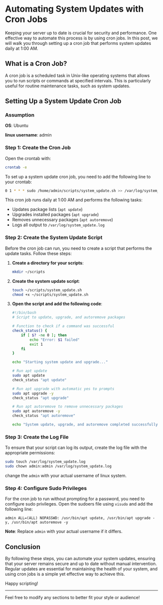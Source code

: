 # Automating System Updates with Cron Jobs

Keeping your server up to date is crucial for security and performance. One effective way to automate this process is by using cron jobs. In this post, we will walk you through setting up a cron job that performs system updates daily at 1:00 AM.

## What is a Cron Job?

A cron job is a scheduled task in Unix-like operating systems that allows you to run scripts or commands at specified intervals. This is particularly useful for routine maintenance tasks, such as system updates.

## Setting Up a System Update Cron Job
### Assumption

**OS**: Ubuntu

**linux username**: admin

### Step 1: Create the Cron Job
Open the crontab with:
```bash
crontab -e
```
To set up a system update cron job, you need to add the following line to your crontab:
```bash
0 1 * * * sudo /home/admin/scripts/system_update.sh >> /var/log/system_update.log 2>&1
```

This cron job runs daily at 1:00 AM and performs the following tasks:

- Updates package lists (`apt update`)
- Upgrades installed packages (`apt upgrade`)
- Removes unnecessary packages (`apt autoremove`)
- Logs all output to `/var/log/system_update.log`

### Step 2: Create the System Update Script

Before the cron job can run, you need to create a script that performs the update tasks. Follow these steps:

1. **Create a directory for your scripts**:

   ```bash
   mkdir ~/scripts
   ```

2. **Create the system update script**:

   ```bash
   touch ~/scripts/system_update.sh
   chmod +x ~/scripts/system_update.sh
   ```

3. **Open the script and add the following code**:

   ```bash
   #!/bin/bash
   # Script to update, upgrade, and autoremove packages

   # Function to check if a command was successful
   check_status() {
       if [ $? -ne 0 ]; then
           echo "Error: $1 failed"
           exit 1
       fi
   }

   echo "Starting system update and upgrade..."

   # Run apt update
   sudo apt update
   check_status "apt update"

   # Run apt upgrade with automatic yes to prompts
   sudo apt upgrade -y
   check_status "apt upgrade"

   # Run apt autoremove to remove unnecessary packages
   sudo apt autoremove -y
   check_status "apt autoremove"

   echo "System update, upgrade, and autoremove completed successfully."
   ```

### Step 3: Create the Log File

To ensure that your script can log its output, create the log file with the appropriate permissions:

```bash
sudo touch /var/log/system_update.log
sudo chown admin:admin /var/log/system_update.log
```

change the `admin` with your actual username of linux system.

### Step 4: Configure Sudo Privileges

For the cron job to run without prompting for a password, you need to configure sudo privileges. Open the sudoers file using `visudo` and add the following line:

```
admin ALL=(ALL) NOPASSWD: /usr/bin/apt update, /usr/bin/apt upgrade -y, /usr/bin/apt autoremove -y
```

**Note**: Replace `admin` with your actual username if it differs.

## Conclusion

By following these steps, you can automate your system updates, ensuring that your server remains secure and up to date without manual intervention. Regular updates are essential for maintaining the health of your system, and using cron jobs is a simple yet effective way to achieve this.

Happy scripting!

---

Feel free to modify any sections to better fit your style or audience!
